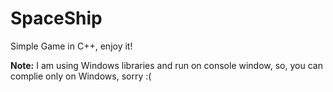 <h1>SpaceShip</h1>
Simple Game in C++, enjoy it!

<b>Note:</b> I am using Windows libraries and run on console window, so, you can complie only on Windows, sorry :(
